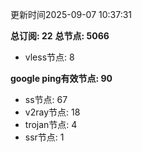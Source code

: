 更新时间2025-09-07 10:37:31

**总订阅: 22**
**总节点: 5066**
- vless节点: 8

**google ping有效节点: 90**
- ss节点: 67
- v2ray节点: 18
- trojan节点: 4
- ssr节点: 1
